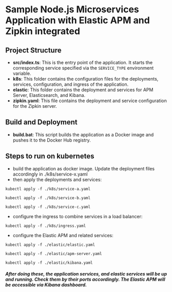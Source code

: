 # Sample Node.js Microservices Application with Elastic APM and Zipkin integrated

## Project Structure

- **src/index.ts**: This is the entry point of the application. It starts the corresponding service specified via the `SERVICE_TYPE` environment variable.
- **k8s**: This folder contains the configuration files for the deployments, services, configuration, and ingress of the application.
- **elastic**: This folder contains the deployment and services for APM Server, Elasticsearch, and Kibana.
- **zipkin.yaml**: This file contains the deployment and service configuration for the Zipkin server.

## Build and Deployment

- **build.bat**: This script builds the application as a Docker image and pushes it to the Docker Hub registry.

## Steps to run on kubernetes
- build the application as docker image. Update the deployment files accordingly in  ./k8s/service-x.yaml
- then apply the deployments and services: 

`kubectl apply -f ./k8s/service-a.yaml`

`kubectl apply -f ./k8s/service-b.yaml`

`kubectl apply -f ./k8s/service-c.yaml`

- configure the ingress to combine services in a load balancer:

`kubectl apply -f ./k8s/ingress.yaml`

- configure the Elastic APM and related services:

`kubectl apply -f ./elastic/elastic.yaml`

`kubectl apply -f ./elastic/apm-server.yaml`

`kubectl apply -f ./elastic/kibana.yaml`


##### After doing these, the application services, and elastic services will be up and running. Check them by their ports accordingly. The Elastic APM will be accessible via Kibana dashboard.
